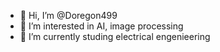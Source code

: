- 👋 Hi, I’m @Doregon499
- 👀 I’m interested in AI, image processing
- 🌱 I’m currently studing electrical engenieering
